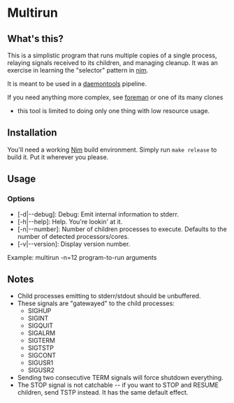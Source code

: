 
Multirun
========

What's this?
------------

This is a simplistic program that runs multiple copies of a single
process, relaying signals received to its children, and managing
cleanup.  It was an exercise in learning the "selector" pattern in
[nim](https://nim-lang.org).

It is meant to be used in a
[daemontools](http://cr.yp.to/daemontools.html) pipeline.

If you need anything more complex, see
[foreman](https://github.com/ddollar/foreman/) or one of its many clones
- this tool is limited to doing only one thing with low resource usage.


Installation
------------

You'll need a working [Nim](http://nim-lang.org) build environment.
Simply run `make release` to build it.  Put it wherever you please.


Usage
-----

### Options

  * [-d|--debug]: Debug: Emit internal information to stderr.
  * [-h|--help]: Help.  You're lookin' at it.
  * [-n|--number]: Number of children processes to execute.
         Defaults to the number of detected processors/cores.
  * [-v|--version]: Display version number.

Example: multirun -n=12 program-to-run arguments


Notes
-----

 * Child processes emitting to stderr/stdout should be unbuffered.
 * These signals are "gatewayed" to the child processes:
   * SIGHUP
   * SIGINT
   * SIGQUIT
   * SIGALRM
   * SIGTERM
   * SIGTSTP
   * SIGCONT
   * SIGUSR1
   * SIGUSR2
 * Sending two consecutive TERM signals will force shutdown everything.
 * The STOP signal is not catchable -- if you want to STOP and RESUME
   children, send TSTP instead.  It has the same default effect.

